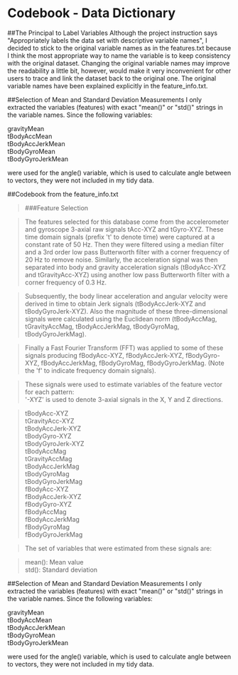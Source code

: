 Codebook - Data Dictionary
========================================

##The Principal to Label Variables
Although the project instruction says "Appropriately labels the data set with descriptive variable names", I decided to stick to the original variable names as in the features.txt because I think the most appropriate way to name the variable is to keep consistency with the original dataset. Changing the original variable names may improve the readability a little bit, however, would make it very inconvenient for other users to trace and link the dataset back to the original one. The original variable names have been explained explicitly in the feature_info.txt. 


##Selection of Mean and Standard Deviation Measurements
I only extracted the variables (features) with exact "mean()" or "std()" strings in the variable names. Since the following variables:

gravityMean  
tBodyAccMean  
tBodyAccJerkMean  
tBodyGyroMean  
tBodyGyroJerkMean  

were used for the angle() variable, which is used to calculate angle between to vectors, they were not included in my tidy data.


##Codebook from the feature_info.txt

>###Feature Selection 

>The features selected for this database come from the accelerometer and gyroscope 3-axial raw signals tAcc-XYZ and tGyro-XYZ. These time domain signals (prefix 't' to denote time) were captured at a constant rate of 50 Hz. Then they were filtered using a median filter and a 3rd order low pass Butterworth filter with a corner frequency of 20 Hz to remove noise. Similarly, the acceleration signal was then separated into body and gravity acceleration signals (tBodyAcc-XYZ and tGravityAcc-XYZ) using another low pass Butterworth filter with a corner frequency of 0.3 Hz. 

>Subsequently, the body linear acceleration and angular velocity were derived in time to obtain Jerk signals (tBodyAccJerk-XYZ and tBodyGyroJerk-XYZ). Also the magnitude of these three-dimensional signals were calculated using the Euclidean norm (tBodyAccMag, tGravityAccMag, tBodyAccJerkMag, tBodyGyroMag, tBodyGyroJerkMag). 

>Finally a Fast Fourier Transform (FFT) was applied to some of these signals producing fBodyAcc-XYZ, fBodyAccJerk-XYZ, fBodyGyro-XYZ, fBodyAccJerkMag, fBodyGyroMag, fBodyGyroJerkMag. (Note the 'f' to indicate frequency domain signals). 

>These signals were used to estimate variables of the feature vector for each pattern:  
'-XYZ' is used to denote 3-axial signals in the X, Y and Z directions.

>tBodyAcc-XYZ  
tGravityAcc-XYZ  
tBodyAccJerk-XYZ  
tBodyGyro-XYZ  
tBodyGyroJerk-XYZ  
tBodyAccMag  
tGravityAccMag  
tBodyAccJerkMag  
tBodyGyroMag  
tBodyGyroJerkMag  
fBodyAcc-XYZ  
fBodyAccJerk-XYZ  
fBodyGyro-XYZ  
fBodyAccMag  
fBodyAccJerkMag  
fBodyGyroMag  
fBodyGyroJerkMag  

>The set of variables that were estimated from these signals are: 

>mean(): Mean value  
std(): Standard deviation


##Selection of Mean and Standard Deviation Measurements
I only extracted the variables (features) with exact "mean()" or "std()" strings in the variable names. Since the following variables:

gravityMean  
tBodyAccMean  
tBodyAccJerkMean  
tBodyGyroMean  
tBodyGyroJerkMean  

were used for the angle() variable, which is used to calculate angle between to vectors, they were not included in my tidy data.

